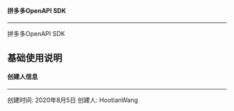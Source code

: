 #### 拼多多OpenAPI SDK
------
拼多多OpenAPI SDK

**基础使用说明**
------

#### 创建人信息
------
创建时间: 2020年8月5日
创建人: HootianWang